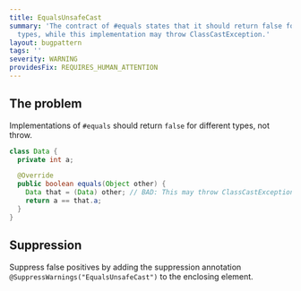 ```yaml
---
title: EqualsUnsafeCast
summary: 'The contract of #equals states that it should return false for incompatible
  types, while this implementation may throw ClassCastException.'
layout: bugpattern
tags: ''
severity: WARNING
providesFix: REQUIRES_HUMAN_ATTENTION
---
```


<!--
*** AUTO-GENERATED, DO NOT MODIFY ***
To make changes, edit the @BugPattern annotation or the explanation in docs/bugpattern.
-->

## The problem
Implementations of `#equals` should return `false` for different types, not
throw.

```java
class Data {
  private int a;

  @Override
  public boolean equals(Object other) {
    Data that = (Data) other; // BAD: This may throw ClassCastException.
    return a == that.a;
  }
}
```

## Suppression
Suppress false positives by adding the suppression annotation `@SuppressWarnings("EqualsUnsafeCast")` to the enclosing element.
